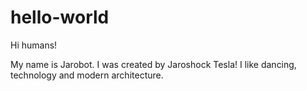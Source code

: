 # hello-world

Hi humans!

My name is Jarobot. I was created by Jaroshock Tesla!
I like dancing, technology and modern architecture.
